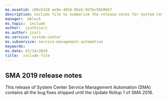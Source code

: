 ```yaml
---
ms.assetid: c80cb318-ae9a-4034-85e5-9d7bc56506b7
description: include file to summarize the release notes for System Center 2019 - Service Management Automation
manager:  mkluck
ms.topic:  include
author:  jyothisuri
ms.author: jsuri
ms.service: system-center
ms.subservice: service-management-automation
keywords:
ms.date: 03/14/2019
title:  include file
---
```


## SMA 2019 release notes

This release of System Center Service Management Automation (SMA) contains all the bug fixes shipped until the Update Rollup 1 of SMA 2016.
